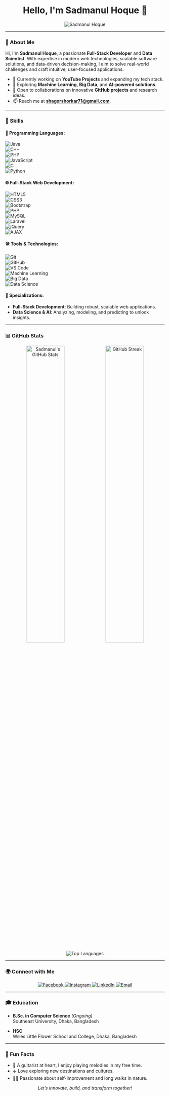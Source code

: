 <h1 align="center">Hello, I'm Sadmanul Hoque 👋</h1>

<p align="center">
  <img src="https://drive.google.com/uc?export=view&id=1iVkCaOxSKlUGBSSjEGriyzFy6EoNr1uK" alt="Sadmanul Hoque" />
</p>

---

### 🚀 About Me  

Hi, I'm **Sadmanul Hoque**, a passionate **Full-Stack Developer** and **Data Scientist**. With expertise in modern web technologies, scalable software solutions, and data-driven decision-making, I aim to solve real-world challenges and craft intuitive, user-focused applications.  

- 🔭 Currently working on **YouTube Projects** and expanding my tech stack.  
- 🌱 Exploring **Machine Learning**, **Big Data**, and **AI-powered solutions**.  
- 👯 Open to collaborations on innovative **GitHub projects** and research ideas.  
- 📫 Reach me at **shagorshorkar71@gmail.com**.  

---

### 💼 Skills  

#### 🔧 **Programming Languages:**  
![Java](https://img.shields.io/badge/Java-007396?style=for-the-badge&logo=java&logoColor=white)  
![C++](https://img.shields.io/badge/C%2B%2B-00599C?style=for-the-badge&logo=c%2B%2B&logoColor=white)  
![PHP](https://img.shields.io/badge/PHP-777BB4?style=for-the-badge&logo=php&logoColor=white)  
![JavaScript](https://img.shields.io/badge/JavaScript-F7DF1E?style=for-the-badge&logo=javascript&logoColor=black)  
![C](https://img.shields.io/badge/C-A8B9CC?style=for-the-badge&logo=c&logoColor=white)  
![Python](https://img.shields.io/badge/Python-3776AB?style=for-the-badge&logo=python&logoColor=white)  

#### 🌐 **Full-Stack Web Development:**  
![HTML5](https://img.shields.io/badge/HTML5-E34F26?style=for-the-badge&logo=html5&logoColor=white)  
![CSS3](https://img.shields.io/badge/CSS3-1572B6?style=for-the-badge&logo=css3&logoColor=white)  
![Bootstrap](https://img.shields.io/badge/Bootstrap-7952B3?style=for-the-badge&logo=bootstrap&logoColor=white)  
![PHP](https://img.shields.io/badge/PHP-777BB4?style=for-the-badge&logo=php&logoColor=white)  
![MySQL](https://img.shields.io/badge/MySQL-4479A1?style=for-the-badge&logo=mysql&logoColor=white)  
![Laravel](https://img.shields.io/badge/Laravel-FF2D20?style=for-the-badge&logo=laravel&logoColor=white)  
![jQuery](https://img.shields.io/badge/jQuery-0769AD?style=for-the-badge&logo=jquery&logoColor=white)  
![AJAX](https://img.shields.io/badge/AJAX-5C2D91?style=for-the-badge&logo=ajax&logoColor=white)  

#### 🛠️ **Tools & Technologies:**  
![Git](https://img.shields.io/badge/Git-F05032?style=for-the-badge&logo=git&logoColor=white)  
![GitHub](https://img.shields.io/badge/GitHub-181717?style=for-the-badge&logo=github&logoColor=white)  
![VS Code](https://img.shields.io/badge/VS%20Code-007ACC?style=for-the-badge&logo=visual-studio-code&logoColor=white)  
![Machine Learning](https://img.shields.io/badge/Machine%20Learning-FCC624?style=for-the-badge&logo=scikit-learn&logoColor=black)  
![Big Data](https://img.shields.io/badge/Big%20Data-22AAFF?style=for-the-badge&logo=apache-spark&logoColor=white)  
![Data Science](https://img.shields.io/badge/Data%20Science-2B303A?style=for-the-badge&logo=anaconda&logoColor=white)  

#### 🌟 **Specializations:**  
- **Full-Stack Development**: Building robust, scalable web applications.  
- **Data Science & AI**: Analyzing, modeling, and predicting to unlock insights.  

---

### 📊 GitHub Stats  

<p align="center">
  <img src="https://github-readme-stats.vercel.app/api?username=masterArnob&show_icons=true&theme=react&hide_border=true" alt="Sadmanul's GitHub Stats" width="49%" />  
  <img src="https://github-readme-streak-stats.herokuapp.com/?user=masterArnob&theme=react&hide_border=true" alt="GitHub Streak" width="49%" />  
  <img src="https://github-readme-stats.vercel.app/api/top-langs/?username=masterArnob&layout=compact&theme=react&hide_border=true" alt="Top Languages" />  
</p>

---

### 🌍 Connect with Me  

<p align="center">
  <a href="https://www.facebook.com/arnob.22690?mibextid=ZbWKwL">
    <img src="https://img.shields.io/badge/Facebook-1877F2?style=for-the-badge&logo=facebook&logoColor=white" alt="Facebook" />
  </a>
  <a href="https://www.instagram.com/_sadman_arnob_">
    <img src="https://img.shields.io/badge/Instagram-E4405F?style=for-the-badge&logo=instagram&logoColor=white" alt="Instagram" />
  </a>
  <a href="https://www.linkedin.com/in/sadmanul-hoque">
    <img src="https://img.shields.io/badge/LinkedIn-0A66C2?style=for-the-badge&logo=linkedin&logoColor=white" alt="LinkedIn" />
  </a>
  <a href="mailto:sadmanarnob31@gmail.com">
    <img src="https://img.shields.io/badge/Email-D14836?style=for-the-badge&logo=gmail&logoColor=white" alt="Email" />
  </a>
</p>

---

### 🎓 Education  

- **B.Sc. in Computer Science** *(Ongoing)*  
  Southeast University, Dhaka, Bangladesh  

- **HSC**  
  Willes Little Flower School and College, Dhaka, Bangladesh  

---

### 🌟 Fun Facts  

- 🎸 A guitarist at heart, I enjoy playing melodies in my free time.  
- ✈️ Love exploring new destinations and cultures.  
- 🚶‍♂️ Passionate about self-improvement and long walks in nature.  

<p align="center">
  <i>Let’s innovate, build, and transform together!</i>
</p>
